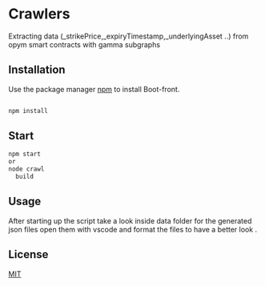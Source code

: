 # Crawlers

Extracting data (_strikePrice,_expiryTimestamp,_underlyingAsset ..) from opym smart contracts with gamma subgraphs

## Installation 

Use the package manager [npm](https://nodejs.org/en/download/) to install Boot-front.

```bash

npm install

```

## Start

```bash
npm start
or
node crawl
  build 
```
## Usage

After starting up the script take a look inside data folder for the generated json files
open them with vscode and format the files to have a better look .
  

## License
[MIT](https://choosealicense.com/licenses/mit/)